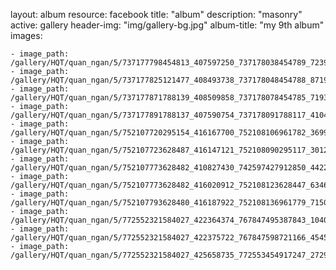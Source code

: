 
layout: album
resource: facebook
title: "album"
description: "masonry"
active: gallery
header-img: "img/gallery-bg.jpg"
album-title: "my 9th album"
images:
    
    - image_path: /gallery/HQT/quan_ngan/5/737177798454813_407597250_737178038454789_7239323252708820276_n.jpg
    - image_path: /gallery/HQT/quan_ngan/5/737177825121477_408493738_737178048454788_871976985698158778_n.jpg
    - image_path: /gallery/HQT/quan_ngan/5/737177871788139_408509858_737178078454785_7193290129257180238_n.jpg
    - image_path: /gallery/HQT/quan_ngan/5/737177891788137_407590754_737178091788117_4104703452650766353_n.jpg
    - image_path: /gallery/HQT/quan_ngan/5/752107720295154_416167700_752108106961782_3699927863603518687_n.jpg
    - image_path: /gallery/HQT/quan_ngan/5/752107723628487_416147121_752108090295117_3012496892347297510_n.jpg
    - image_path: /gallery/HQT/quan_ngan/5/752107773628482_410827430_742597427912850_4422471342693268978_n.jpg
    - image_path: /gallery/HQT/quan_ngan/5/752107773628482_416020912_752108123628447_6346166213838952666_n.jpg
    - image_path: /gallery/HQT/quan_ngan/5/752107793628480_416187922_752108136961779_7150188574719935614_n.jpg
    - image_path: /gallery/HQT/quan_ngan/5/772552321584027_422364374_767847495387843_1040371015188583351_n.jpg
    - image_path: /gallery/HQT/quan_ngan/5/772552321584027_422375722_767847598721166_4545971379343294246_n.jpg
    - image_path: /gallery/HQT/quan_ngan/5/772552321584027_425658735_772553454917247_272974875294081568_n.jpg